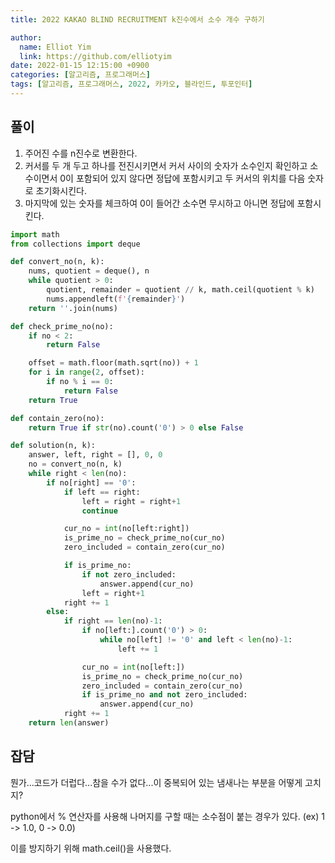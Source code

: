 ```yaml
---
title: 2022 KAKAO BLIND RECRUITMENT k진수에서 소수 개수 구하기

author:
  name: Elliot Yim
  link: https://github.com/elliotyim
date: 2022-01-15 12:15:00 +0900
categories: [알고리즘, 프로그래머스]
tags: [알고리즘, 프로그래머스, 2022, 카카오, 블라인드, 투포인터]
---
```


## 풀이

1. 주어진 수를 n진수로 변환한다.
2. 커서를 두 개 두고 하나를 전진시키면서 커서 사이의 숫자가 소수인지 확인하고 소수이면서 0이 포함되어 있지 않다면 정답에 포함시키고 두 커서의 위치를 다음 숫자로 초기화시킨다.
3. 마지막에 있는 숫자를 체크하여 0이 들어간 소수면 무시하고 아니면 정답에 포함시킨다.

```python
import math
from collections import deque

def convert_no(n, k):
    nums, quotient = deque(), n
    while quotient > 0:
        quotient, remainder = quotient // k, math.ceil(quotient % k)
        nums.appendleft(f'{remainder}')
    return ''.join(nums)

def check_prime_no(no):
    if no < 2:
        return False

    offset = math.floor(math.sqrt(no)) + 1
    for i in range(2, offset):
        if no % i == 0:
            return False
    return True

def contain_zero(no):
    return True if str(no).count('0') > 0 else False

def solution(n, k):
    answer, left, right = [], 0, 0
    no = convert_no(n, k)
    while right < len(no):
        if no[right] == '0':
            if left == right:
                left = right = right+1
                continue

            cur_no = int(no[left:right])
            is_prime_no = check_prime_no(cur_no)
            zero_included = contain_zero(cur_no)

            if is_prime_no:
                if not zero_included:
                    answer.append(cur_no)
                left = right+1
            right += 1
        else:
            if right == len(no)-1:
                if no[left:].count('0') > 0:
                    while no[left] != '0' and left < len(no)-1:
                        left += 1

                cur_no = int(no[left:])
                is_prime_no = check_prime_no(cur_no)
                zero_included = contain_zero(cur_no)
                if is_prime_no and not zero_included:
                    answer.append(cur_no)
            right += 1
    return len(answer)
```

## 잡담

뭔가...코드가 더럽다...참을 수가 없다...이 중복되어 있는 냄새나는 부분을 어떻게 고치지?

python에서 % 연산자를 사용해 나머지를 구할 때는 소수점이 붙는 경우가 있다. (ex) 1 -> 1.0, 0 -> 0.0)

이를 방지하기 위해 math.ceil()을 사용했다.
